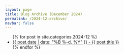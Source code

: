 ```yaml
---
layout: page
title: Blog Archive (December 2024)
permalink: /2024-12-archive/
navbar: false
---
```


<ul>
  {% for post in site.categories.2024-12 %}
    <li><a href="{{ post.url }}">{{ post.date | date: "%B %-d, %Y" }} - {{ post.title }}</a></li>
  {% endfor %}
</ul>
